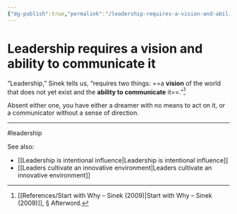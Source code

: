 ```yaml
---
{"dg-publish":true,"permalink":"/leadership-requires-a-vision-and-ability-to-communicate-it/"}
---
```



# Leadership requires a vision and ability to communicate it

“Leadership,” Sinek tells us, “requires two things: ==a **vision** of the world that does not yet exist and the **ability to communicate** it==.”[^1]

Absent either one, you have either a dreamer with no means to act on it, or a communicator without a sense of direction.

---
#leadership 

See also:
- [[Leadership is intentional influence\|Leadership is intentional influence]]
- [[Leaders cultivate an innovative environment\|Leaders cultivate an innovative environment]]

[^1]: [[References/Start with Why – Sinek (2009)\|Start with Why – Sinek (2009)]], § Afterword.